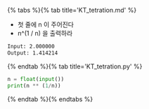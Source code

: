{% tabs %}{% tab title='KT_tetration.md' %}

* 첫 줄에 n 이 주어진다
* n^(1 / n) 을 출력하라

```txt
Input: 2.000000
Output: 1.414214
```

{% endtab %}{% tab title='KT_tetration.py' %}

```py
n = float(input())
print(n ** (1/n))
```

{% endtab %}{% endtabs %}
